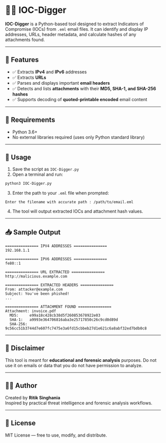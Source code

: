 
# 🕵️‍♂️ IOC-Digger

**IOC-Digger** is a Python-based tool designed to extract Indicators of Compromise (IOCs) from `.eml` email files. It can identify and display IP addresses, URLs, header metadata, and calculate hashes of any attachments found.

---

## 📌 Features

- ✅ Extracts **IPv4** and **IPv6** addresses
- ✅ Extracts **URLs**
- ✅ Parses and displays important **email headers**
- ✅ Detects and lists **attachments** with their **MD5, SHA-1, and SHA-256 hashes**
- ✅ Supports decoding of **quoted-printable encoded** email content

---

## 📂 Requirements

- Python 3.6+
- No external libraries required (uses only Python standard library)

---

## 🚀 Usage

1. Save the script as `IOC-Digger.py`
2. Open a terminal and run:

```bash
python3 IOC-Digger.py
```

3. Enter the path to your `.eml` file when prompted:

```
Enter the filename with accurate path : /path/to/email.eml
```

4. The tool will output extracted IOCs and attachment hash values.

---

## 📥 Sample Output

```
=============== IPV4 ADDRESSES ===============
192.168.1.1

=============== IPV6 ADDRESSES ===============
fe80::1

=============== URL EXTRACTED ===============
http://malicious.example.com

=============== EXTRACTED HEADERS ===============
From: attacker@example.com
Subject: You've been phished!
...

=============== ATTACHMENT FOUND ===============
Attachment: invoice.pdf
  MD5:     e99a18c428cb38d5f260853678922e03
  SHA-1:   a9993e364706816aba3e25717850c26c9cd0d89d
  SHA-256: 9c56cc51b3744d7e607fc7475e3a6fd15cbbeb27d1e621c6a8abf32ed7bdb0c8
```

---

## 🔐 Disclaimer

This tool is meant for **educational and forensic analysis** purposes. Do not use it on emails or data that you do not have permission to analyze.

---

## 👨‍💻 Author

Created by **Ritik Singhania**  
Inspired by practical threat intelligence and forensic analysis workflows.

---

## 📃 License

MIT License — free to use, modify, and distribute.
